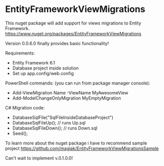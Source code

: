 # EntityFrameworkViewMigrations

This nuget package will add support for views migrations to Entity Framework.
https://www.nuget.org/packages/EntityFrameworkViewMigrations

Version 0.0.6.0 finally provides basic functionality!

Requirements:

- Entity Framework 6.1
- Database project inside solution
- Set up app.config/web.config

PowerShell commands: (you can run from package manager console):

- Add-ViewMigration Name -ViewName MyAwesomeView
- Add-ModelChangeOnlyMigration MyEmptyMigration

C# Migration code:

- DatabaseSqlFile("SqlFileInsideDatabaseProject")
- DatabaseSqlFileUp(); // runs Up.sql
- DatabaseSqlFileDown(); // runs Down.sql
- Seed();


To learn more about the nuget package i have to recommend sample project
https://github.com/magiak/EntityFrameworkViewMigrationsSample

Can't wait to implement v.0.1.0.0! 
